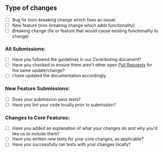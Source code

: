 ## Type of changes
* [ ] Bug fix (non-breaking change which fixes an issue)
* [ ] New feature (non-breaking change which adds functionality)
* [ ] Breaking change (fix or feature that would cause existing functionality to change)

### All Submissions:

* [ ] Have you followed the guidelines in our Contributing document?
* [ ] Have you checked to ensure there aren't other open [Pull Requests](/justeat/ts-jsonschema-builder/pullspulls) for the same update/change?
* [ ] I have updated the documentation accordingly.

### New Feature Submissions:

* [ ] Does your submission pass tests?
* [ ] Have you lint your code locally prior to submission?

### Changes to Core Features:

* [ ] Have you added an explanation of what your changes do and why you'd like us to include them?
* [ ] Have you written new tests for your core changes, as applicable?
* [ ] Have you successfully ran tests with your changes locally?

